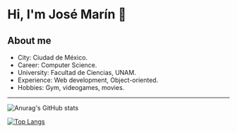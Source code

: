 # Hi, I'm José Marín 🌴

## About me

- City: Ciudad de México.
- Career: Computer Science.
- University: Facultad de Ciencias, UNAM.
- Experience: Web development, Object-oriented.
- Hobbies: Gym, videogames, movies.

<!--
## Find me on

[![](https://img.shields.io/badge/linkedin-%230077B5.svg?style=for-the-badge&logo=linkedin)](https://www.linkedin.com/in/jos%C3%A9-mar%C3%ADn-372b75244/)
-->
---

![Anurag's GitHub stats](https://github-readme-stats.vercel.app/api?username=Jose2432&show_icons=true&theme=radical)

[![Top Langs](https://github-readme-stats.vercel.app/api/top-langs/?username=Jose2432&theme=radical)](https://github.com/Jose2432/github-readme-stats)

<!--
**Negrita** <br>
*Cursiva* <br>
~~Tachado~~ <br>
**Negrita en *cursiva*** <br>

## Etiquetas
<p>
  <a href="https://badge.fury.io/js/electron-markdownify">
    <img src="https://badge.fury.io/js/electron-markdownify.svg"
         alt="Gitter">
  </a>
  <a href="https://gitter.im/amitmerchant1990/electron-markdownify"><img src="https://badges.gitter.im/amitmerchant1990/electron-markdownify.svg"></a>
  <a href="https://saythanks.io/to/bullredeyes@gmail.com">
      <img src="https://img.shields.io/badge/SayThanks.io-%E2%98%BC-1EAEDB.svg">
  </a>
  <a href="https://www.paypal.me/AmitMerchant">
    <img src="https://img.shields.io/badge/$-donate-ff69b4.svg?maxAge=2592000&amp;style=flat">
  </a>
</p>

<p align="center">
  <a href="#sección-1">Sección 1</a> •
  <a href="#lista-de-links">Lista de links</a> •
  <a href="#si-te-sirvió">Si te sirvió</a>
</p>

## Sección 1

Este es un [enlace](https://www.google.com/)

```bash
# Comentario para ejecutar codigo 1
$ linea de codigo en la terminal

# Comentario para ejecutar codigo 2
$ linea de codigo en la terminal

# Comentario para ejecutar codigo 3
$ linea de codigo en la terminal
```

> **Nota**
> Aqui puedo agregar una `nota` por si la necesito.

## Lista de links

- [Electron](http://electron.atom.io/)
- [Node.js](https://nodejs.org/)



## Si te sirvió

<a href="https://www.buymeacoffee.com/5Zn8Xh3l9" target="_blank"><img src="https://www.buymeacoffee.com/assets/img/custom_images/purple_img.png" alt="Buy Me A Coffee" style="height: 41px !important;width: 174px !important;box-shadow: 0px 3px 2px 0px rgba(190, 190, 190, 0.5) !important;-webkit-box-shadow: 0px 3px 2px 0px rgba(190, 190, 190, 0.5) !important;" ></a>
-->

